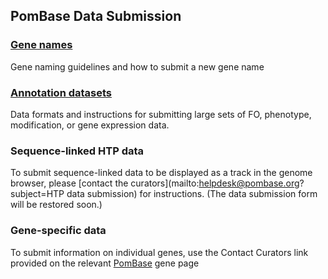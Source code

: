 ## PomBase Data Submission

### [Gene names](gene-names)

Gene naming guidelines and how to submit a new gene name

### [Annotation datasets](submit-data/bulk-annotation)

Data formats and instructions for submitting large sets of FO,
phenotype, modification, or gene expression data.

### Sequence-linked HTP data

<!-- [Sequence-linked HTP data](htp-seq-data) correct form link and restore this when form available -->

To submit sequence-linked data to be displayed as a track in the
genome browser, please [contact the curators](mailto:helpdesk@pombase.org?subject=HTP data submission) for
instructions. (The data submission form will be restored soon.)

### Gene-specific data

To submit information on individual genes, use the Contact Curators
link provided on the relevant [PomBase](http://www.pombase.org/) gene
page
